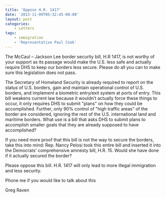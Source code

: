 ```yaml
---
title: 'Oppose H.R. 1417'
date: '2013-11-09T05:32:45-08:00'
layout: post
categories:
    - Letters
tags:
    - immigration
    - 'Representative Paul Cook'
---
```


The McCaul – Jackson Lee border security bill, H.R 1417, is not worthy of your support as its passage would make the U.S. less safe and actually require DHS to keep our borders less secure. Please do all you can to make sure this legislation does not pass.  
  
The Secretary of Homeland Security is already required to report on the status of U.S. borders, gain and maintain operational control of U.S. borders, and implement a biometric entry/exit system at ports of entry. This bill weakens current law because it wouldn’t actually force these things to occur, it only requires DHS to submit "plans" on how they could be accomplished. Further, only 90% control of "high traffic areas" of the border are considered, ignoring the rest of the U.S. international land and maritime borders. What use is a bill that asks DHS to submit plans to accomplish smaller goals that they are already supposed to have accomplished?

If you need more proof that this bill is not the way to secure the borders, take this into mind: Rep. Nancy Pelosi took this entire bill and inserted it into the Democrats’ comprehensive amnesty bill, H.R. 15. Would she have done if it actually secured the border?

Please oppose this bill. H.R. 1417 will only lead to more illegal immigration and less security.

Phone me if you would like to talk about this

Greg Raven
